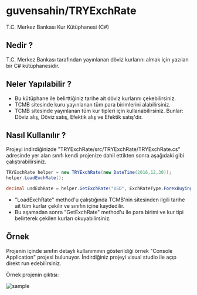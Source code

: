 # guvensahin/TRYExchRate
T.C. Merkez Bankası Kur Kütüphanesi (C#)

## Nedir ?
T.C. Merkez Bankası tarafından yayınlanan döviz kurlarını almak için yazılan bir C# kütüphanesidir.

## Neler Yapılabilir ?
- Bu kütüphane ile belirttiğiniz tarihe ait döviz kurlarını çekebilirsiniz.
- TCMB sitesinde kuru yayınlanan tüm para birimlerini alabilirsiniz.
- TCMB sitesinde yayınlanan tüm kur tipleri için kullanabilirsiniz. Bunlar: Döviz alış, Döviz satış, Efektik alış ve Efektik satış'dır.

## Nasıl Kullanılır ?
Projeyi indirdiğinizde "TRYExchRate/src/TRYExchRate/TRYExchRate.cs" adresinde yer alan sınıfı kendi projenize dahil ettikten sonra aşağıdaki gibi çalıştırabilirsiniz.

```cs
TRYExchRate helper = new TRYExchRate(new DateTime(2016,12,30));
helper.LoadExchRate();

decimal usdExhRate = helper.GetExchRate("USD", ExchRateType.ForexBuying);
```

- "LoadExchRate" method'u çalıştığında TCMB'nin sitesinden ilgili tarihe ait tüm kurlar çekilir ve sınıfın içine kaydedilir.
- Bu aşamadan sonra "GetExchRate" method'u ile para birimi ve kur tipi belirterek çekilen kurları okuyabilirsiniz.

## Örnek
Projenin içinde sınıfın detaylı kullanımının gösterildiği örnek "Console Application" projesi bulunuyor. İndirdiğiniz projeyi visual studio ile açıp direkt run edebilirsiniz.

Örnek projenin çıktısı:

![sample](http://guvensahin.com/wp-content/uploads/2017/01/TRYExchRateSample.png)
